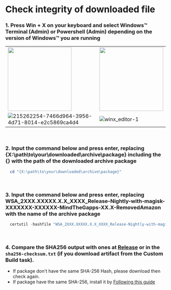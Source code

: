 # Check integrity of downloaded file


### **1. Press Win + X on your keyboard and select Windows™ Terminal (Admin) or Powershell (Admin) depending on the version of Windows™ you are running**

|||
|--------|------|
|<img src="https://upload.wikimedia.org/wikipedia/commons/e/e6/Windows_11_logo.svg" style="width: 200px;"/> |<img src="https://upload.wikimedia.org/wikipedia/commons/0/05/Windows_10_Logo.svg" style="width: 200px;"/> |
|![215262254-7466d964-3956-4d71-8014-e2c5869ca4d4](https://user-images.githubusercontent.com/68516357/215263173-500591dd-c6d5-4c2d-9d38-58bc065fff28.png)|![winx_editor-1](https://user-images.githubusercontent.com/68516357/215263348-022dc031-802f-4e93-8999-05d0aa6744b9.png)|

&nbsp;    
### **2. Input the command below and press enter, replacing {X:\path\to\your\downloaded\archive\package} including the {} with the path of the downloaded archive package**
    
```Powershell
  cd "{X:\path\to\your\downloaded\archive\package}"
```
&nbsp; 
### **3. Input the command below and press enter, replacing WSA_2XXX.XXXXX.X.X_XXXX_Release-Nightly-with-magisk-XXXXXXX-XXXXXX-MindTheGapps-XX.X-RemovedAmazon with the name of the archive package** 
    
```Powershell
  certutil -hashfile "WSA_2XXX.XXXXX.X.X_XXXX_Release-Nightly-with-magisk-XXXXXXX-XXXXXX-MindTheGapps-XX.X-RemovedAmazon" SHA256
```
&nbsp;  

### **4. Compare the SHA256 output with ones at [Release](https://github.com/YT-Advanced/WSA-Script/releases/latest) or in the `sha256-checksum.txt` (if you download artifact from the Custom Build task).** 
- If package don't have the same SHA-256 Hash, please download then check again.
- If package have the same SHA-256, install it by [Following this guide](https://github.com/YT-Advanced/WSA-Script#--installation)